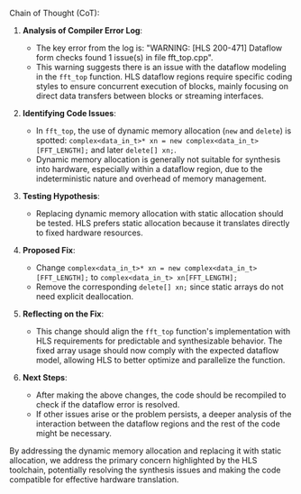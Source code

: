 Chain of Thought (CoT):

1. **Analysis of Compiler Error Log**: 
   - The key error from the log is: "WARNING: [HLS 200-471] Dataflow form checks found 1 issue(s) in file fft_top.cpp".
   - This warning suggests there is an issue with the dataflow modeling in the `fft_top` function. HLS dataflow regions require specific coding styles to ensure concurrent execution of blocks, mainly focusing on direct data transfers between blocks or streaming interfaces.

2. **Identifying Code Issues**:
   - In `fft_top`, the use of dynamic memory allocation (`new` and `delete`) is spotted: `complex<data_in_t>* xn = new complex<data_in_t>[FFT_LENGTH];` and later `delete[] xn;`.
   - Dynamic memory allocation is generally not suitable for synthesis into hardware, especially within a dataflow region, due to the indeterministic nature and overhead of memory management.

3. **Testing Hypothesis**:
   - Replacing dynamic memory allocation with static allocation should be tested. HLS prefers static allocation because it translates directly to fixed hardware resources.

4. **Proposed Fix**:
   - Change `complex<data_in_t>* xn = new complex<data_in_t>[FFT_LENGTH];` to `complex<data_in_t> xn[FFT_LENGTH];`
   - Remove the corresponding `delete[] xn;` since static arrays do not need explicit deallocation.

5. **Reflecting on the Fix**:
   - This change should align the `fft_top` function's implementation with HLS requirements for predictable and synthesizable behavior. The fixed array usage should now comply with the expected dataflow model, allowing HLS to better optimize and parallelize the function.

6. **Next Steps**:
   - After making the above changes, the code should be recompiled to check if the dataflow error is resolved.
   - If other issues arise or the problem persists, a deeper analysis of the interaction between the dataflow regions and the rest of the code might be necessary.

By addressing the dynamic memory allocation and replacing it with static allocation, we address the primary concern highlighted by the HLS toolchain, potentially resolving the synthesis issues and making the code compatible for effective hardware translation.